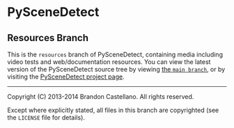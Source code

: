 
PySceneDetect
==========================================================
Resources Branch
----------------------------------------------------------

This is the `resources` branch of PySceneDetect, containing media including video tests and web/documentation resources.  You can view the latest version of the PySceneDetect source tree by viewing [the `main branch`](https://github.com/Breakthrough/PySceneDetect/tree/master/), or by visiting the [PySceneDetect project page](https://github.com/Breakthrough/PySceneDetect).

----------------------------------------------------------

Copyright (C) 2013-2014 Brandon Castellano.
All rights reserved.

Except where explicitly stated, all files in this branch are copyrighted (see the `LICENSE` file for details).

